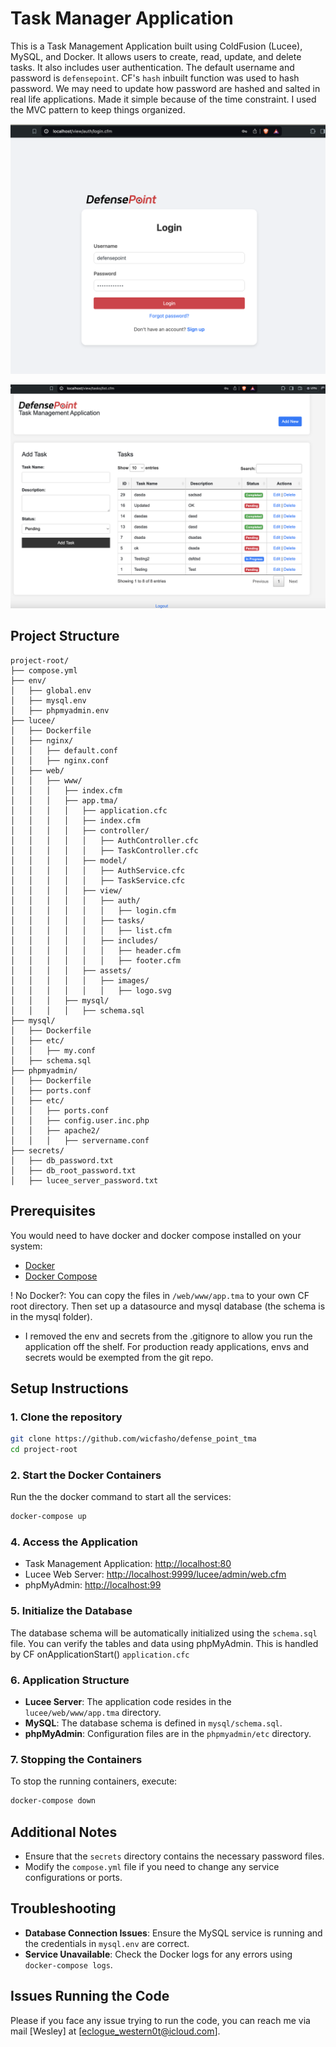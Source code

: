 
# Task Manager Application

This is a Task Management Application built using ColdFusion (Lucee), MySQL, and Docker. It allows users to create, read, update, and delete tasks. It also includes user authentication. The default username and password is `defensepoint`. CF's `hash` inbuilt function was used to hash password. We may need to update how password are hashed and salted in real life applications. Made it simple because of the time constraint.
I used the MVC pattern to keep things organized.

![Screenshot Auth Page](/lucee/web/www/app.tma/assets/images/ss1.png)

![Screenshot Login Page](/lucee/web/www/app.tma/assets/images/ss2.png)


## Project Structure

```plaintext
project-root/
├── compose.yml
├── env/
│   ├── global.env
│   ├── mysql.env
│   ├── phpmyadmin.env
├── lucee/
│   ├── Dockerfile
│   ├── nginx/
│   │   ├── default.conf
│   │   ├── nginx.conf
│   ├── web/
│   │   ├── www/
│   │   │   ├── index.cfm
│   │   │   ├── app.tma/
│   │   │   │   ├── application.cfc
│   │   │   │   ├── index.cfm
│   │   │   │   ├── controller/
│   │   │   │   │   ├── AuthController.cfc
│   │   │   │   │   ├── TaskController.cfc
│   │   │   │   ├── model/
│   │   │   │   │   ├── AuthService.cfc
│   │   │   │   │   ├── TaskService.cfc
│   │   │   │   ├── view/
│   │   │   │   │   ├── auth/
│   │   │   │   │   │   ├── login.cfm
│   │   │   │   │   ├── tasks/
│   │   │   │   │   │   ├── list.cfm
│   │   │   │   │   ├── includes/
│   │   │   │   │   │   ├── header.cfm
│   │   │   │   │   │   ├── footer.cfm
│   │   │   │   ├── assets/
│   │   │   │   │   ├── images/
│   │   │   │   │   │   ├── logo.svg
│   │   │   ├── mysql/
│   │   │   │   ├── schema.sql
├── mysql/
│   ├── Dockerfile
│   ├── etc/
│   │   ├── my.conf
│   ├── schema.sql
├── phpmyadmin/
│   ├── Dockerfile
│   ├── ports.conf
│   ├── etc/
│   │   ├── ports.conf
│   │   ├── config.user.inc.php
│   │   ├── apache2/
│   │   │   ├── servername.conf
├── secrets/
│   ├── db_password.txt
│   ├── db_root_password.txt
│   ├── lucee_server_password.txt
```

## Prerequisites

You would need to have docker and docker compose installed on your system:

- [Docker](https://www.docker.com/get-started)
- [Docker Compose](https://docs.docker.com/compose/install/)

! No Docker?: You can copy the files in `/web/www/app.tma` to your own CF root directory. Then set up a datasource and mysql database (the schema is in the mysql folder).

* I removed the env and secrets from the .gitignore to allow you run the application off the shelf. For production ready applications, envs and secrets would be exempted from the git repo.

## Setup Instructions

### 1. Clone the repository

```bash
git clone https://github.com/wicfasho/defense_point_tma
cd project-root
```

### 2. Start the Docker Containers

Run the the docker command to start all the services:

```bash
docker-compose up
```

### 4. Access the Application

- Task Management Application: [http://localhost:80](http://localhost:80)
- Lucee Web Server: [http://localhost:9999/lucee/admin/web.cfm](http://localhost:9999/lucee/admin/web.cfm)
- phpMyAdmin: [http://localhost:99](http://localhost:99)

### 5. Initialize the Database

The database schema will be automatically initialized using the `schema.sql` file. You can verify the tables and data using phpMyAdmin. This is handled by CF onApplicationStart() `application.cfc`

### 6. Application Structure

- **Lucee Server**: The application code resides in the `lucee/web/www/app.tma` directory.
- **MySQL**: The database schema is defined in `mysql/schema.sql`.
- **phpMyAdmin**: Configuration files are in the `phpmyadmin/etc` directory.

### 7. Stopping the Containers

To stop the running containers, execute:

```bash
docker-compose down
```

## Additional Notes

- Ensure that the `secrets` directory contains the necessary password files.
- Modify the `compose.yml` file if you need to change any service configurations or ports.

## Troubleshooting

- **Database Connection Issues**: Ensure the MySQL service is running and the credentials in `mysql.env` are correct.
- **Service Unavailable**: Check the Docker logs for any errors using `docker-compose logs`.

## Issues Running the Code

Please if you face any issue trying to run the code, you can reach me via mail [Wesley] at [eclogue_western0t@icloud.com].
